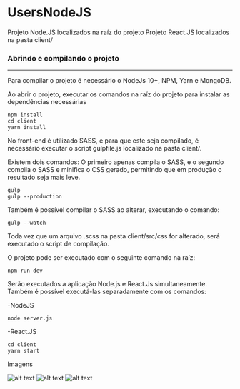 # UsersNodeJS

Projeto Node.JS localizados na raíz do projeto
Projeto React.JS localizados na pasta client/

### Abrindo e compilando o projeto
---
Para compilar o projeto é necessário o NodeJs 10+, NPM, Yarn e MongoDB.

Ao abrir o projeto, executar os comandos na raíz do projeto para instalar as dependências necessárias

```
npm install
cd client
yarn install
```

No front-end é utilizado SASS, e para que este seja compilado, é necessário executar o script gulpfile.js localizado na pasta client/.

Existem dois comandos:
O primeiro apenas compila o SASS, e o segundo compila o SASS e minifica o CSS gerado, permitindo que em produção o resultado seja mais leve.

```
gulp
gulp --production
```

Também é possível compilar o SASS ao alterar, executando o comando:

```
gulp --watch
```

Toda vez que um arquivo .scss na pasta client/src/css for alterado, será executado o script de compilação.

O projeto pode ser executado com o seguinte comando na raíz:

```
npm run dev
```

Serão executados a aplicação Node.js e React.Js simultaneamente.
Também é possível executá-las separadamente com os comandos:

-NodeJS
```
node server.js
```

-React.JS
```
cd client
yarn start
```

Imagens

![alt text](https://i.imgur.com/cr7A691.png)
![alt text](https://i.imgur.com/0fLwGgW.png)
![alt text](https://i.imgur.com/ABqPs87.png)
